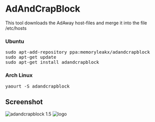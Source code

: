 AdAndCrapBlock
==============

This tool downloads the AdAway  host-files and merge it into the file /etc/hosts

<h3>Ubuntu</h3>
<pre>
sudo apt-add-repository ppa:memoryleakx/adandcrapblock 
sudo apt-get update 
sudo apt-get install adandcrapblock
</pre>

<h3>Arch Linux</h3>
<pre>
yaourt -S adandcrapblock
</pre>

<h2>Screenshot</h2>
<img src='https://lh5.googleusercontent.com/-RTDUiOUdSCE/UoExYS0mcLI/AAAAAAAABaw/5lmxY1g8hpQ/w742-h428-no/adandcrapblock15.png' alt='adandcrapblock 1.5' />

<img src="https://github.com/memoryleakx/AdAndCrapBlock/blob/master/icons/aacblock_big.png?raw=true" alt="logo" border="0">


